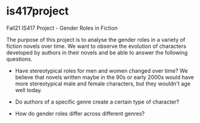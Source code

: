 # is417project
Fall21 IS417 Project - Gender Roles in Fiction

The purpose of this project is to analyse the gender roles in a variety of fiction novels over time. We want to observe the evolution of characters developed by authors in their novels and be able to answer the following questions. 

- Have stereotypical roles for men and women changed over time? We believe that novels written maybe in the 90s or early 2000s would have more stereotypical male and female characters, but they wouldn't age well today. 

- Do authors of a specific genre create a certain type of character? 

- How do gender roles differ across different genres?
